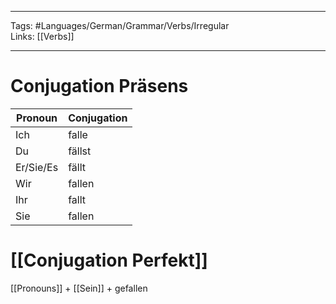 ___
Tags: #Languages/German/Grammar/Verbs/Irregular  
Links: [[Verbs]]
___
# Conjugation Präsens
Pronoun|Conjugation
------------ | ------------
Ich | falle
Du | fällst
Er/Sie/Es | fällt
Wir | fallen
Ihr | fallt
Sie | fallen


# [[Conjugation Perfekt]]
[[Pronouns]] + [[Sein]] + gefallen